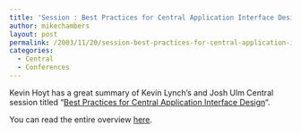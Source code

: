 ```yaml
---
title: 'Session : Best Practices for Central Application Interface Design'
author: mikechambers
layout: post
permalink: /2003/11/20/session-best-practices-for-central-application-interface-design/
categories:
  - Central
  - Conferences
---
```



Kevin Hoyt has a great summary of Kevin Lynch&#8217;s and Josh Ulm Central session titled &#8220;[Best Practices for Central Application Interface Design][1]&#8220;.

You can read the entire overview [here][2].

 [1]: http://www.macromedia.com/macromedia/conference/sessions/ds206w.html
 [2]: http://www.markme.com/techsales/archives/003813.cfm